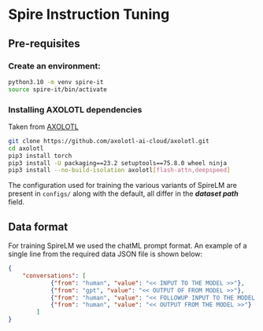 # Spire Instruction Tuning

## Pre-requisites
### Create an environment:
```bash
python3.10 -m venv spire-it
source spire-it/bin/activate
```

### Installing AXOLOTL dependencies 
Taken from [AXOLOTL](https://github.com/axolotl-ai-cloud/axolotl/tree/main)
```bash
git clone https://github.com/axolotl-ai-cloud/axolotl.git
cd axolotl
pip3 install torch
pip3 install -U packaging==23.2 setuptools==75.8.0 wheel ninja
pip3 install --no-build-isolation axolotl[flash-attn,deepspeed]
```

The configuration used for training the various variants of SpireLM are present in `configs/` along with the default, all differ in the ***dataset path*** field. 

## Data format
For training SpireLM we used the chatML prompt format. An example of a single line from the required data JSON file is shown below:

```json
{
    "conversations": [
            {"from": "human", "value": "<< INPUT TO THE MODEL >>"}, 
            {"from": "gpt", "value": "<< OUTPUT OF FROM MODEL >>"}, 
            {"from": "human", "value": "<< FOLLOWUP INPUT TO THE MODEL >>"}, 
            {"from": "human", "value": "<< OUTPUT FROM THE MODEL >>"}
        ]
}
```